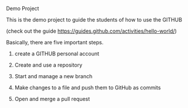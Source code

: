 Demo Project

This is the demo project to guide the students of how to use the GITHUB

 (check out the guide https://guides.github.com/activities/hello-world/)

Basically, there are five important steps.

1. create a GITHUB personal account


2. Create and use a repository

3. Start and manage a new branch

4. Make changes to a file and push them to GitHub as commits


5. Open and merge a pull request


